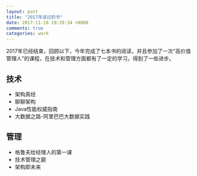 ```yaml
---
layout: post
title: "2017年读过的书"
date: 2017-11-18 19:29:34 +0800
comments: true
categories: work
---
```


2017年已经结束，回顾以下，今年完成了七本书的阅读，并且参加了一次“高价值管理人”的课程，在技术和管理方面都有了一定的学习，得到了一些进步。


## 技术

- 架构真经
- 聊聊架构
- Java性能权威指南
- 大数据之路-阿里巴巴大数据实践

## 管理

- 格鲁夫给经理人的第一课
- 技术管理之巅
- 架构即未来